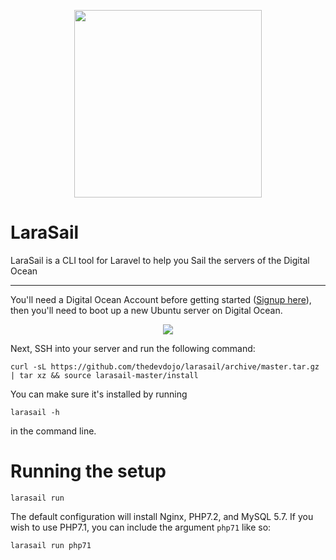<p align="center"><img src="https://s3.amazonaws.com/larasail/logo.svg" width="300"></p>

# LaraSail

LaraSail is a CLI tool for Laravel to help you Sail the servers of the Digital Ocean

---

You'll need a Digital Ocean Account before getting started ([Signup here](https://m.do.co/c/6e2fb7e2925f)), then you'll need to boot up a new Ubuntu server on Digital Ocean.

<p align="center"><img src="https://s3.amazonaws.com/larasail/ubuntu-server.png"></p>

Next, SSH into your server and run the following command:

```
curl -sL https://github.com/thedevdojo/larasail/archive/master.tar.gz | tar xz && source larasail-master/install
```

You can make sure it's installed by running

```
larasail -h
```

in the command line.

# Running the setup

```
larasail run
```

The default configuration will install Nginx, PHP7.2, and MySQL 5.7. If you wish to use PHP7.1, you can include the argument `php71` like so:

```
larasail run php71
```


